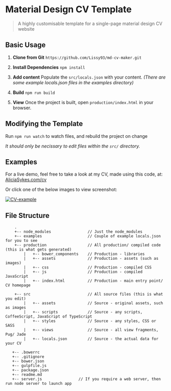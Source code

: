 
# Material Design CV Template

> A highly customisable template for a single-page material design CV website

## Basic Usage

1. **Clone from Git**
    `https://github.com/Lissy93/md-cv-maker.git`

2. **Install Dependencies**
    `npm install`

3. **Add content**
    Populate the `src/locals.json` with your content.
    _(There are some example locals.json files in the examples directory)_

4. **Build**
    `npm run build`

5. **View**
    Once the project is built, open `production/index.html` in your browser.


## Modifying the Template

Run `npm run watch` to watch files, and rebuild the project on change

_It should only be necissary to edit files within the `src/` directory._


## Examples
For a live demo, feel free to take a look at my CV, made using this code, at:
[AliciaSykes.com/cv](http://aliciasykes.com/cv/)

Or click one of the below images to view screenshot:

[![CV-example](https://i.imgur.com/X7csIsx.png  "Click to view example")](http://aliciasykes.com/cv/)


## File Structure
```
    .
    +-- node_modules                // Just the node_modules
    +-- examples                    // Couple of example locals.json for you to see
    +-- production                  // All production/ compiled code (this is what gets generated)
        |   +-- bower_components    // Production - libraries
        |   +-- assets              // Production - assets (such as images)
        |   +-- css                 // Production - compiled CSS
        |   +-- js                  // Production - compiled JavaScript
        |   +-- index.html          // Production - main entry point/ CV homepage

    +-- src                         // All source files (this is what you edit)
        |   +-- assets              // Source - original assets, such as images
        |   +-- scripts             // Source - any scripts, CoffeeScript, JavaScript of TypeScript
        |   +-- styles              // Source - any styles, CSS or SASS
        |   +-- views               // Source - all view fragments, Pug/ Jade
        |   +-- locals.json         // Source - the actual data for your CV

   +-- .bowerrc                     
   +-- .gitignore                   
   +-- bower.json
   +-- gulpfile.js
   +-- package.json
   +-- readme.md
   +-- server.js                // If you require a web server, then run node server to launch app

```
